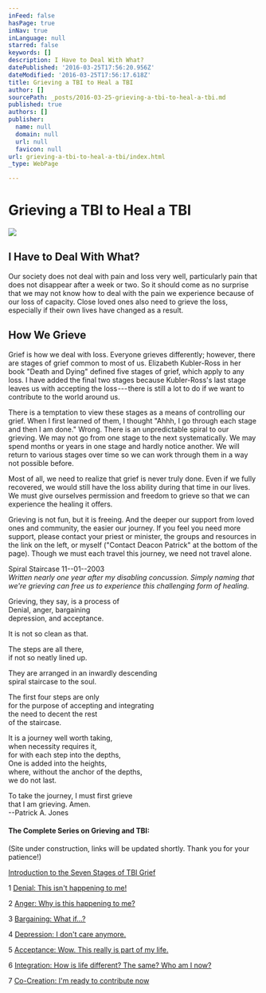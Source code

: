 ```yaml
---
inFeed: false
hasPage: true
inNav: true
inLanguage: null
starred: false
keywords: []
description: I Have to Deal With What?
datePublished: '2016-03-25T17:56:20.956Z'
dateModified: '2016-03-25T17:56:17.618Z'
title: Grieving a TBI to Heal a TBI
author: []
sourcePath: _posts/2016-03-25-grieving-a-tbi-to-heal-a-tbi.md
published: true
authors: []
publisher:
  name: null
  domain: null
  url: null
  favicon: null
url: grieving-a-tbi-to-heal-a-tbi/index.html
_type: WebPage

---
```

# Grieving a TBI to Heal a TBI
![](https://the-grid-user-content.s3-us-west-2.amazonaws.com/1daf78c1-c9b3-4857-b355-8e2eec463871.jpg)

## I Have to Deal With What?

Our society does not deal with pain and loss very well, particularly pain that does not disappear after a week or two. So it should come as no surprise that we may not know how to deal with the pain we experience because of our loss of capacity. Close loved ones also need to grieve the loss, especially if their own lives have changed as a result.

## How We Grieve

Grief is how we deal with loss. Everyone grieves differently; however, there are stages of grief common to most of us. Elizabeth Kubler-Ross in her book "Death and Dying" defined five stages of grief, which apply to any loss. I have added the final two stages because Kubler-Ross's last stage leaves us with accepting the loss --- there is still a lot to do if we want to contribute to the world around us.

There is a temptation to view these stages as a means of controlling our grief. When I first learned of them, I thought "Ahhh, I go through each stage and then I am done." Wrong. There is an unpredictable spiral to our grieving. We may not go from one stage to the next systematically. We may spend months or years in one stage and hardly notice another. We will return to various stages over time so we can work through them in a way not possible before.

Most of all, we need to realize that grief is never truly done. Even if we fully recovered, we would still have the loss ability during that time in our lives. We must give ourselves permission and freedom to grieve so that we can experience the healing it offers.

Grieving is not fun, but it is freeing. And the deeper our support from loved ones and community, the easier our journey. If you feel you need more support, please contact your priest or minister, the groups and resources in the link on the left, or myself ("Contact Deacon Patrick" at the bottom of the page). Though we must each travel this journey, we need not travel alone.

Spiral Staircase 11--01--2003  
_Written nearly one year after my disabling concussion. Simply naming that we're grieving can free us to experience this challenging form of healing._

Grieving, they say, is a process of  
Denial, anger, bargaining  
depression, and acceptance.

It is not so clean as that.

The steps are all there,  
if not so neatly lined up.

They are arranged in an inwardly descending  
spiral staircase to the soul.

The first four steps are only  
for the purpose of accepting and integrating  
the need to decent the rest  
of the staircase.

It is a journey well worth taking,  
when necessity requires it,  
for with each step into the depths,  
One is added into the heights,  
where, without the anchor of the depths,  
we do not last.

To take the journey, I must first grieve  
that I am grieving. Amen.  
--Patrick A. Jones

#### The Complete Series on Grieving and TBI:

(Site under construction, links will be updated shortly. Thank you for your patience!)

[Introduction to the Seven Stages of TBI Grief][0]

1 [Denial: This isn't happening to me!][1]

2 [Anger: Why is this happening to me?][2]

3 [Bargaining: What if...?][3]

4 [Depression: I don't care anymore.][4]

5 [Acceptance: Wow. This really is part of my life.][5]

6 [Integration: How is life different? The same? Who am I now?][6]

7 [Co-Creation: I'm ready to contribute now][7]

[0]: https://mindyourheadcoop.org/grieving-a-tbi-to-heal-a-tbi-6cc53ad2305e#.f89syomyv
[1]: https://mindyourheadcoop.org/denial-this-is-not-happening-to-me-stage-1-of-7-2b59544b8929#.c37jerhio
[2]: https://mindyourheadcoop.org/anger-why-is-this-happening-to-me-stage-2-of-7-ac1f7a92ec91#.d050tgwx3
[3]: https://mindyourheadcoop.org/bargaining-what-if-stage-3-of-7-ead42c5bd4fb#.b5lnl73de
[4]: https://mindyourheadcoop.org/depression-i-don-t-care-anymore-stage-4-of-7-12e938915b4d#.blsz029oq
[5]: https://medium.com/@DeaconPatrick/acceptance-wow-this-really-is-part-of-my-life-stage-5-of-7-586af3628085#.h13cmmtlh
[6]: https://medium.com/@DeaconPatrick/integration-how-is-life-different-the-same-who-am-i-now-stage-6-of-7-526a1b19890c#.opbev8fhq
[7]: https://medium.com/@DeaconPatrick/co-creation-i-m-ready-to-contribute-now-stage-7-of-7-5b9477e60148#.vt81kmnq0